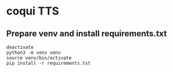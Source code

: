 # coqui TTS 


## Prepare venv and install requirements.txt
```
deactivate
python3 -m venv venv
source venv/bin/activate
pip install -r requirements.txt

```

